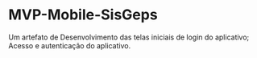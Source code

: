# MVP-Mobile-SisGeps
Um artefato de Desenvolvimento das telas iniciais de login do aplicativo; Acesso e autenticação do aplicativo.
